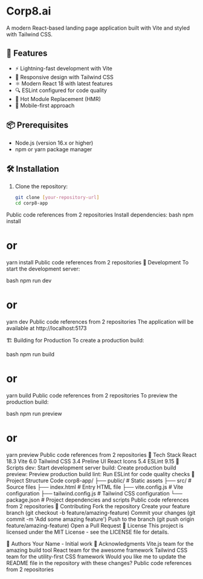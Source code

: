 # Corp8.ai

A modern React-based landing page application built with Vite and styled with Tailwind CSS.

## 🚀 Features

- ⚡️ Lightning-fast development with Vite
- 🎨 Responsive design with Tailwind CSS
- ⚛️ Modern React 18 with latest features
- 🔍 ESLint configured for code quality
- 🎯 Hot Module Replacement (HMR)
- 📱 Mobile-first approach

## 📦 Prerequisites

- Node.js (version 16.x or higher)
- npm or yarn package manager

## 🛠️ Installation

1. Clone the repository:
   ```bash
   git clone [your-repository-url]
   cd corp8-app
Public code references from 2 repositories
Install dependencies:
bash
npm install
# or
yarn install
Public code references from 2 repositories
🚀 Development
To start the development server:

bash
npm run dev
# or
yarn dev
Public code references from 2 repositories
The application will be available at http://localhost:5173

🏗️ Building for Production
To create a production build:

bash
npm run build
# or
yarn build
Public code references from 2 repositories
To preview the production build:

bash
npm run preview
# or
yarn preview
Public code references from 2 repositories
🧰 Tech Stack
React 18.3
Vite 6.0
Tailwind CSS 3.4
Preline UI
React Icons 5.4
ESLint 9.15
📝 Scripts
dev: Start development server
build: Create production build
preview: Preview production build
lint: Run ESLint for code quality checks
🔧 Project Structure
Code
corp8-app/
├── public/          # Static assets
├── src/             # Source files
├── index.html       # Entry HTML file
├── vite.config.js   # Vite configuration
├── tailwind.config.js # Tailwind CSS configuration
└── package.json     # Project dependencies and scripts
Public code references from 2 repositories
🤝 Contributing
Fork the repository
Create your feature branch (git checkout -b feature/amazing-feature)
Commit your changes (git commit -m 'Add some amazing feature')
Push to the branch (git push origin feature/amazing-feature)
Open a Pull Request
📄 License
This project is licensed under the MIT License - see the LICENSE file for details.

👥 Authors
Your Name - Initial work
🙏 Acknowledgments
Vite.js team for the amazing build tool
React team for the awesome framework
Tailwind CSS team for the utility-first CSS framework
Would you like me to update the README file in the repository with these changes?
Public code references from 2 repositories

